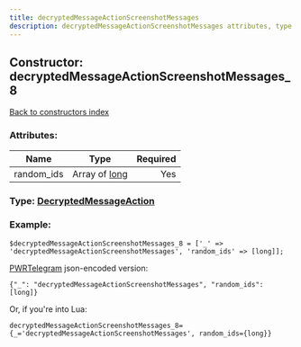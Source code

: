 ```yaml
---
title: decryptedMessageActionScreenshotMessages
description: decryptedMessageActionScreenshotMessages attributes, type and example
---
```

## Constructor: decryptedMessageActionScreenshotMessages\_8  
[Back to constructors index](index.md)



### Attributes:

| Name     |    Type       | Required |
|----------|:-------------:|---------:|
|random\_ids|Array of [long](../types/long.md) | Yes|



### Type: [DecryptedMessageAction](../types/DecryptedMessageAction.md)


### Example:

```
$decryptedMessageActionScreenshotMessages_8 = ['_' => 'decryptedMessageActionScreenshotMessages', 'random_ids' => [long]];
```  

[PWRTelegram](https://pwrtelegram.xyz) json-encoded version:

```
{"_": "decryptedMessageActionScreenshotMessages", "random_ids": [long]}
```


Or, if you're into Lua:  


```
decryptedMessageActionScreenshotMessages_8={_='decryptedMessageActionScreenshotMessages', random_ids={long}}

```


